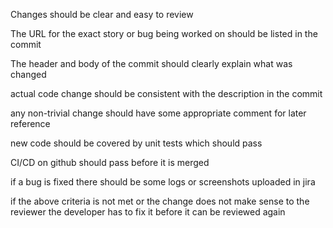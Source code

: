 Changes should be clear and easy to review

The URL for the exact story or bug being worked on should be listed in the commit

The header and body of the commit should clearly explain what was changed

actual code change should be consistent with the description in the commit 

any non-trivial change should have some appropriate comment for later reference

new code should be covered by unit tests which should pass

CI/CD on github should pass before it is merged

if a bug is fixed there should be some logs or screenshots uploaded in jira

if the above criteria is not met or the change does not make sense to the reviewer the developer has to fix it before it can be reviewed again

